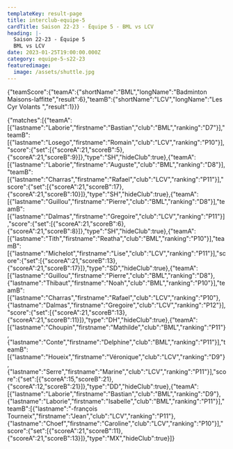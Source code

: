 ```yaml
---
templateKey: result-page
title: interclub-equipe-5
cardTitle: Saison 22-23 - Équipe 5 - BML vs LCV
heading: |-
  Saison 22-23 - Équipe 5
  BML vs LCV
date: 2023-01-25T19:00:00.000Z
category: equipe-5-s22-23
featuredimage:
  image: /assets/shuttle.jpg
---
```


<teamscoreboard>{"teamScore":{"teamA":{"shortName":"BML","longName":"Badminton Maisons-laffitte","result":6},"teamB":{"shortName":"LCV","longName":"Les Cyr Volants ","result":1}}}</teamscoreboard>

<scoreboard>{"matches":[{"teamA":[{"lastname":"Laborie","firstname":"Bastian","club":"BML","ranking":"D7"}],"teamB":[{"lastname":"Losego","firstname":"Romain","club":"LCV","ranking":"P10"}],"score":{"set":[{"scoreA":21,"scoreB":5},{"scoreA":21,"scoreB":9}]},"type":"SH","hideClub":true},{"teamA":[{"lastname":"Laborie","firstname":"Auguste","club":"BML","ranking":"D8"}],"teamB":[{"lastname":"Charras","firstname":"Rafael","club":"LCV","ranking":"P11"}],"score":{"set":[{"scoreA":21,"scoreB":17},{"scoreA":21,"scoreB":10}]},"type":"SH","hideClub":true},{"teamA":[{"lastname":"Guillou","firstname":"Pierre","club":"BML","ranking":"D8"}],"teamB":[{"lastname":"Dalmas","firstname":"Gregoire","club":"LCV","ranking":"P11"}],"score":{"set":[{"scoreA":21,"scoreB":6},{"scoreA":21,"scoreB":8}]},"type":"SH","hideClub":true},{"teamA":[{"lastname":"Tith","firstname":"Reatha","club":"BML","ranking":"P10"}],"teamB":[{"lastname":"Michelot","firstname":"Lise","club":"LCV","ranking":"P11"}],"score":{"set":[{"scoreA":21,"scoreB":13},{"scoreA":21,"scoreB":17}]},"type":"SD","hideClub":true},{"teamA":[{"lastname":"Guillou","firstname":"Pierre","club":"BML","ranking":"D8"},{"lastname":"Thibaut","firstname":"Noah","club":"BML","ranking":"P10"}],"teamB":[{"lastname":"Charras","firstname":"Rafael","club":"LCV","ranking":"P10"},{"lastname":"Dalmas","firstname":"Gregoire","club":"LCV","ranking":"P12"}],"score":{"set":[{"scoreA":21,"scoreB":13},{"scoreA":21,"scoreB":11}]},"type":"DH","hideClub":true},{"teamA":[{"lastname":"Choupin","firstname":"Mathilde","club":"BML","ranking":"P11"},{"lastname":"Conte","firstname":"Delphine","club":"BML","ranking":"P11"}],"teamB":[{"lastname":"Houeix","firstname":"Véronique","club":"LCV","ranking":"D9"},{"lastname":"Serre","firstname":"Marine","club":"LCV","ranking":"P11"}],"score":{"set":[{"scoreA":15,"scoreB":21},{"scoreA":12,"scoreB":21}]},"type":"DD","hideClub":true},{"teamA":[{"lastname":"Laborie","firstname":"Bastian","club":"BML","ranking":"D9"},{"lastname":"Laborie","firstname":"Isabelle","club":"BML","ranking":"P11"}],"teamB":[{"lastname":"-françois Tourneix","firstname":"Jean","club":"LCV","ranking":"P11"},{"lastname":"Choef","firstname":"Caroline","club":"LCV","ranking":"P10"}],"score":{"set":[{"scoreA":21,"scoreB":11},{"scoreA":21,"scoreB":13}]},"type":"MX","hideClub":true}]}</scoreboard>